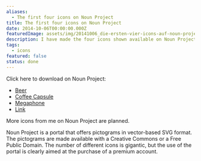 ```yaml
---
aliases:
  - The first four icons on Noun Project
title: The first four icons on Noun Project
date: 2014-10-06T00:00:00.000Z
featuredImage: assets/img/20141006_die-ersten-vier-icons-auf-noun-project.png
description: I have made the four icons shown available on Noun Project.
tags:
  - icons
featured: false
status: done
---
```

Click here to download on Noun Project:

- [Beer](http://thenounproject.com/term/beer/53973/)
- [Coffee Capsule](http://thenounproject.com/term/coffee-capsule/17251/)
- [Megaphone](http://thenounproject.com/term/megaphone/17250/)
- [Link](http://thenounproject.com/term/link/17247/)

More icons from me on Noun Project are planned.

Noun Project is a portal that offers pictograms in vector-based SVG format. The pictograms are made available with a Creative Commons or a Free Public Domain. The number of different icons is gigantic, but the use of the portal is clearly aimed at the purchase of a premium account.
